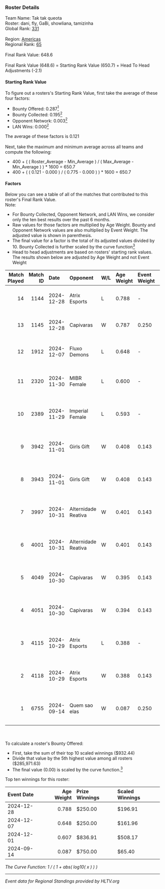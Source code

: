 ### Roster Details<br />
Team Name: Tak tak queota<br />
Roster: dani, fly, GaBi, showliana, tamizinha<br />
Global Rank: [331](../../standings_global_2025_02_28.md)<br />
<br />
Region: [Americas]( ../../standings_americas_2025_02_28.md)<br />
Regional Rank: [65]( ../../standings_americas_2025_02_28.md)<br />
<br />
Final Rank Value:  648.6<br />
<br />
Final Rank Value (648.6) = Starting Rank Value (650.7) + Head To Head Adjustments (-2.1)<br />

#### Starting Rank Value<br />
To figure out a rosters's Starting Rank Value, first take the average of these four factors:<br />
- Bounty Offered: 0.287[<sup>1</sup>](#table2)
- Bounty Collected: 0.195[<sup>2</sup>](#table1)
- Opponent Network: 0.003[<sup>2</sup>](#table1)
- LAN Wins: 0.000[<sup>2</sup>](#table1)

The average of these factors is 0.121<br />
<br />
Next, take the maximum and minimum average across all teams and compute the following:<br />
- 400 + ( ( Roster_Average - Min_Average ) / ( Max_Average - Min_Average ) ) * 1600 = 650.7
- 400 + ( ( 0.121 - 0.000 ) / ( 0.775 - 0.000 ) ) * 1600 = 650.7


#### Factors<br />
Below you can see a table of all of the matches that contributed to this roster's Final Rank Value.<br />
Note:<br />

- For Bounty Collected, Opponent Network, and LAN Wins, we consider only the ten best results over the past 6 months.
- Raw values for those factors are multiplied by Age Weight. Bounty and Opponent Network values are also multiplied by Event Weight. The adjusted value is shown in parenthesis.
- The final value for a factor is the total of its adjusted values divided by 10. Bounty Collected is further scaled by the curve function[<sup>3</sup>](#curveFunction)
- Head to head adjustments are based on rosters' starting rank values. The results shown below are adjusted by Age Weight and not Event Weight
<span id="table1"></span><br />


| Match Played | Match ID | Date       | Opponent            | W/L | Age Weight | Event Weight | Bounty Collected | Opponent Network | LAN Wins  | H2H Adj. | Roster                                      |
| -: | -: | :- | :- | :- | :- | :- | :- | :- | :- | -: | :- |
|           14 |     1144 | 2024-12-28 | Atrix Esports       | L   | 0.788      | -            | -                | -                | -         |   -11.41 | dani, fly, GaBi, showliana, tamizinha       |
|           13 |     1145 | 2024-12-28 | Capivaras           | W   | 0.787      | 0.250        | 0.001 (0.000)    | 0.043 (0.008)    | 0 (0.000) |     7.78 | dani, fly, GaBi, showliana, tamizinha       |
|           12 |     1912 | 2024-12-07 | Fluxo Demons        | L   | 0.648      | -            | -                | -                | -         |   -10.31 | cellax, fly, paranoid, showliana, tamizinha |
|           11 |     2320 | 2024-11-30 | MIBR Female         | L   | 0.600      | -            | -                | -                | -         |    -6.04 | Babs, dani, GaBi, hera, showliana           |
|           10 |     2389 | 2024-11-29 | Imperial Female     | L   | 0.593      | -            | -                | -                | -         |    -1.36 | Babs, dani, GaBi, hera, showliana           |
|            9 |     3942 | 2024-11-01 | Girls Gift          | W   | 0.408      | 0.143        | 0.000 (0.000)    | 0.000 (0.000)    | 0 (0.000) |     2.07 | Babs, dani, GaBi, hera, showliana           |
|            8 |     3943 | 2024-11-01 | Girls Gift          | W   | 0.408      | 0.143        | 0.000 (0.000)    | 0.000 (0.000)    | 0 (0.000) |     2.11 | Babs, dani, GaBi, hera, showliana           |
|            7 |     3997 | 2024-10-31 | Alternidade Reativa | W   | 0.401      | 0.143        | 0.000 (0.000)    | 0.020 (0.001)    | 0 (0.000) |     2.36 | Babs, dani, GaBi, hera, showliana           |
|            6 |     4001 | 2024-10-31 | Alternidade Reativa | W   | 0.401      | 0.143        | 0.000 (0.000)    | 0.020 (0.001)    | 0 (0.000) |     2.41 | Babs, dani, GaBi, hera, showliana           |
|            5 |     4049 | 2024-10-30 | Capivaras           | W   | 0.395      | 0.143        | 0.001 (0.000)    | 0.043 (0.002)    | 0 (0.000) |     4.08 | Babs, dani, GaBi, hera, showliana           |
|            4 |     4051 | 2024-10-30 | Capivaras           | W   | 0.394      | 0.143        | 0.001 (0.000)    | 0.043 (0.002)    | 0 (0.000) |     4.20 | Babs, dani, GaBi, hera, showliana           |
|            3 |     4115 | 2024-10-29 | Atrix Esports       | L   | 0.388      | -            | -                | -                | -         |    -5.84 | Babs, dani, GaBi, hera, showliana           |
|            2 |     4118 | 2024-10-29 | Atrix Esports       | W   | 0.388      | 0.143        | 0.006 (0.000)    | 0.289 (0.016)    | 0 (0.000) |     6.53 | Babs, dani, GaBi, hera, showliana           |
|            1 |     6755 | 2024-09-14 | Quem sao elas       | W   | 0.087      | 0.250        | 0.001 (0.000)    | 0.021 (0.000)    | 0 (0.000) |     1.30 | dani, GaBi, hera, paranoid, tamizinha       |

<br />
<span id="table2"></span><br />
To calculate a roster's Bounty Offered:<br />

- First, take the sum of their top 10 scaled winnings ($932.44)
- Divide that value by the 5th highest value among all rosters ($285,971.63)
- The final value (0.00) is scaled by the curve function.[<sup>3</sup>](#curveFunction)

Top ten winnings for this roster:<br />

| Event Date | Age Weight | Prize Winnings | Scaled Winnings |
| :- | -: | :- | :- |
| 2024-12-28 |      0.788 | $250.00        | $196.91         |
| 2024-12-07 |      0.648 | $250.00        | $161.96         |
| 2024-12-01 |      0.607 | $836.91        | $508.17         |
| 2024-09-14 |      0.087 | $750.00        | $65.40          |


<span id="curveFunction"></span>_The Curve Function: 1 / ( 1 + abs( log10( x ) ) )_<br />

---
_Event data for Regional Standings provided by HLTV.org_<br />
